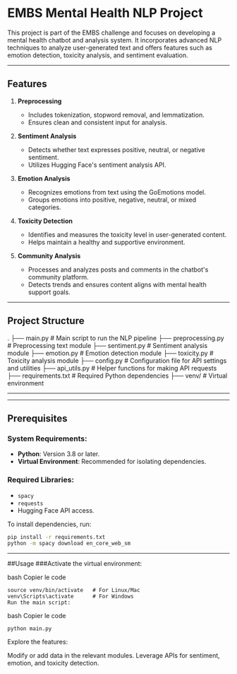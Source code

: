 # EMBS Mental Health NLP Project

This project is part of the EMBS challenge and focuses on developing a mental health chatbot and analysis system. It incorporates advanced NLP techniques to analyze user-generated text and offers features such as emotion detection, toxicity analysis, and sentiment evaluation.

---

## Features
1. **Preprocessing**  
   - Includes tokenization, stopword removal, and lemmatization.  
   - Ensures clean and consistent input for analysis.

2. **Sentiment Analysis**  
   - Detects whether text expresses positive, neutral, or negative sentiment.  
   - Utilizes Hugging Face's sentiment analysis API.

3. **Emotion Analysis**  
   - Recognizes emotions from text using the GoEmotions model.  
   - Groups emotions into positive, negative, neutral, or mixed categories.

4. **Toxicity Detection**  
   - Identifies and measures the toxicity level in user-generated content.  
   - Helps maintain a healthy and supportive environment.

5. **Community Analysis**  
   - Processes and analyzes posts and comments in the chatbot's community platform.  
   - Detects trends and ensures content aligns with mental health support goals.

---

## Project Structure
.
├── main.py              # Main script to run the NLP pipeline
├── preprocessing.py     # Preprocessing text module
├── sentiment.py         # Sentiment analysis module
├── emotion.py           # Emotion detection module
├── toxicity.py          # Toxicity analysis module
├── config.py            # Configuration file for API settings and utilities
├── api_utils.py         # Helper functions for making API requests
├── requirements.txt     # Required Python dependencies
├── venv/                # Virtual environment

---


---

## Prerequisites

### System Requirements:
- **Python**: Version 3.8 or later.  
- **Virtual Environment**: Recommended for isolating dependencies.

### Required Libraries:
- `spacy`
- `requests`
- Hugging Face API access.

To install dependencies, run:
```bash
pip install -r requirements.txt
python -m spacy download en_core_web_sm
```
---
##Usage
###Activate the virtual environment:

bash
Copier le code
```
source venv/bin/activate   # For Linux/Mac
venv\Scripts\activate      # For Windows
Run the main script:
```
bash
Copier le code
```
python main.py
```
Explore the features:

Modify or add data in the relevant modules.
Leverage APIs for sentiment, emotion, and toxicity detection.
